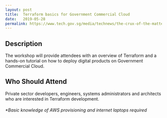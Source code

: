 ```yaml
---
layout: post
title:  Terraform basics for Government Commercial Cloud
date:   2019-05-28
permalink: https://www.tech.gov.sg/media/technews/the-crux-of-the-matter-a-pleasant-user-experience
---
```

  
  
## Description  
The workshop will provide attendees with an overview of Terraform and a hands-on tutorial on how to deploy digital products on Government Commercial Cloud.
  
  
## Who Should Attend
Private sector developers, engineers, systems administrators and architects who are interested in Terraform development.
  
  
###### *Basic knowledge of AWS provisioning and internet laptops required 
